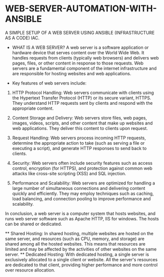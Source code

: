 # WEB-SERVER-AUTOMATION-WITH-ANSIBLE
A SIMPLE SETUP OF A WEB SERVER USING ANSIBLE  (INFRASTRUCTURE AS A CODE) IAC.

* WHAT IS A WEB SERVER?
A web server is a software application or hardware device that serves content over the World Wide Web.
It handles requests from clients (typically web browsers) and delivers web pages, files, or other content in response to those requests.
Web servers are a fundamental component of the internet infrastructure and are responsible for hosting websites and web applications.

* Key features of web servers include:

1. HTTP Protocol Handling: Web servers communicate with clients using the Hypertext Transfer Protocol (HTTP) or its secure variant, HTTPS.
They understand HTTP requests sent by clients and respond with the appropriate content.

2. Content Storage and Delivery: Web servers store files, web pages, images, videos, scripts, and other content that make up websites and web applications.
They deliver this content to clients upon request.

3. Request Handling: Web servers process incoming HTTP requests, determine the appropriate action to take (such as serving a file or executing a script), and generate HTTP responses to send back to clients.

4. Security: Web servers often include security features such as access control, encryption (for HTTPS), and protection against common web attacks like cross-site scripting (XSS) and SQL injection.

5. Performance and Scalability: Web servers are optimized for handling a large number of simultaneous connections and delivering content quickly and efficiently.
They may employ techniques such as caching, load balancing, and connection pooling to improve performance and scalability.

In conclusion, a web server is a computer system that hosts websites, and runs web server software such as Apache HTTP, IIS for windows. The hosts can be shared or dedicated.

** Shared Hosting: In shared hosting, multiple websites are hosted on the same server, and resources (such as CPU, memory, and storage) are shared among all the hosted websites. This means that resources are limited and may be affected by the activities of other websites on the same server.
** Dedicated Hosting: With dedicated hosting, a single server is exclusively allocated to a single client or website. All the server's resources are dedicated to that client, providing higher performance and more control over resource allocation.
